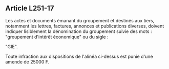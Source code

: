 Article L251-17
----
Les actes et documents émanant du groupement et destinés aux tiers, notamment
les lettres, factures, annonces et publications diverses, doivent indiquer
lisiblement la dénomination du groupement suivie des mots : "groupement
d'intérêt économique" ou du sigle :

"GIE".

Toute infraction aux dispositions de l'alinéa ci-dessus est punie d'une amende
de 25000 F.
